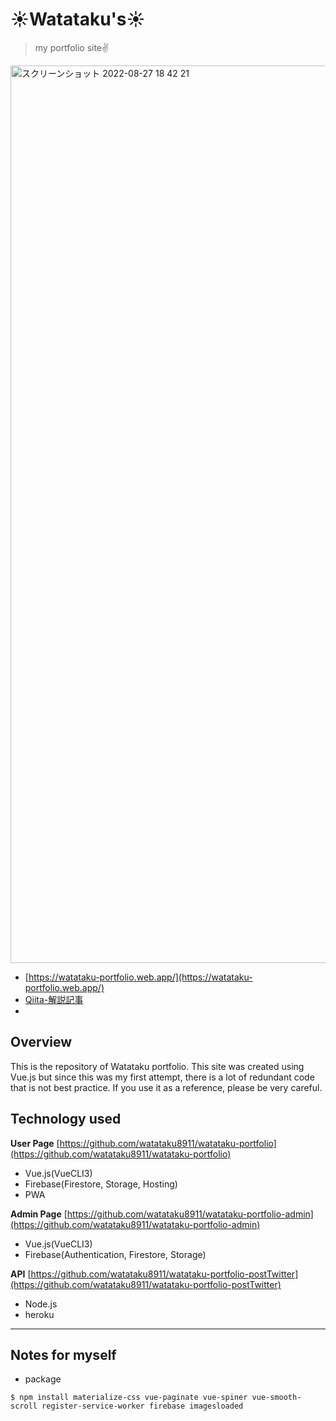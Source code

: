 # ☀️Watataku's☀️

> my portfolio site✌️

<img width="1436" alt="スクリーンショット 2022-08-27 18 42 21" src="https://user-images.githubusercontent.com/39507718/187024760-1f5ac57a-2823-4167-a23c-5eb2f92b5239.png">


- [https://watataku-portfolio.web.app/](https://watataku-portfolio.web.app/)
- [Qiita-解説記事](https://qiita.com/watataku8911/items/bb68616a11824345675d)
- 
## Overview
This is the repository of Watataku portfolio. This site was created using Vue.js but since this was my first attempt, there is a lot of redundant code that is not best practice. If you use it as a reference, please be very careful.

## Technology used

**User Page**
[https://github.com/watataku8911/watataku-portfolio](https://github.com/watataku8911/watataku-portfolio)

- Vue.js(VueCLI3)
- Firebase(Firestore, Storage, Hosting)
- PWA

**Admin Page**
[https://github.com/watataku8911/watataku-portfolio-admin](https://github.com/watataku8911/watataku-portfolio-admin)

- Vue.js(VueCLI3)
- Firebase(Authentication, Firestore, Storage)

**API**
[https://github.com/watataku8911/watataku-portfolio-postTwitter](https://github.com/watataku8911/watataku-portfolio-postTwitter)

- Node.js
- heroku

<hr>

## Notes for myself
- package
```
$ npm install materialize-css vue-paginate vue-spiner vue-smooth-scroll register-service-worker firebase imagesloaded
```
